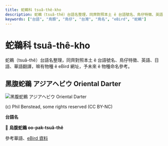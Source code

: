 ```yaml
---
title: 蛇鵜科 tsuâ-thê-kho
description: 蛇鵜（tsuâ-thê）台語名整理，同齊對照本土 ê 台語號名、鳥仔特徵、英語、日語、華語翻譯，嘛有物種 ê eBird 網址，予未來 ê 物種命名參考。
keywords: ["台語", "鳥類", "鳥仔", "台灣", "鳥名", "eBird", "蛇鵜"]
---
```


# 蛇鵜科 tsuâ-thê-kho

蛇鵜（tsuâ-thê）台語名整理，同齊對照本土 ê 台語號名、鳥仔特徵、英語、日語、華語翻譯，嘛有物種 ê eBird 網址，予未來 ê 物種命名參考。

## 黑腹蛇鵜 アジアヘビウ Oriental Darter

![黑腹蛇鵜 アジアヘビウ Oriental Darter](https://inaturalist-open-data.s3.amazonaws.com/photos/123768484/medium.jpg)

(c) Phil Benstead, some rights reserved (CC BY-NC)

**台語名**

🎯 **烏腹蛇鵜 oo-pak-tsuâ-thê**

參考華語、[eBird 資料](https://ebird.org/species/darter2)
